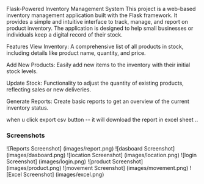 Flask-Powered Inventory Management System
This project is a web-based inventory management application built with the Flask framework. It provides a simple and intuitive interface to track, manage, and report on product inventory. The application is designed to help small businesses or individuals keep a digital record of their stock.

Features
View Inventory: A comprehensive list of all products in stock, including details like product name, quantity, and price.

Add New Products: Easily add new items to the inventory with their initial stock levels.

Update Stock: Functionality to adjust the quantity of existing products, reflecting sales or new deliveries.

Generate Reports: Create basic reports to get an overview of the current inventory status.

when u click export csv button -- it will download the report in excel sheet ..


### Screenshots


![Reports Screenshot]   (images/report.png)
![dasboard Screenshot]   (images/dasboard.png)
![location Screenshot]   (images/location.png)
![login Screenshot]   (images/login.png)
![product Screenshot]   (images/product.png)
![movement Screenshot]   (images/movement.png)
![Excel Screenshot]  (images/excel.png)
